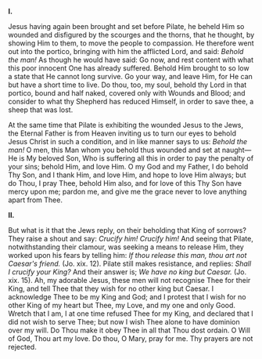 
**I\.**

Jesus having again been brought and set before Pilate, he beheld Him so wounded and disfigured by the scourges and the thorns, that he thought, by showing Him to them, to move the people to compassion. He therefore went out into the portico, bringing with him the afflicted Lord, and said: *Behold the man!* As though he would have said: Go now, and rest content with what this poor innocent One has already suffered. Behold Him brought to so low a state that He cannot long survive. Go your way, and leave Him, for He can but have a short time to live. Do thou, too, my soul, behold thy Lord in that portico, bound and half naked, covered only with Wounds and Blood; and consider to what thy Shepherd has reduced Himself, in order to save thee, a sheep that was lost.

At the same time that Pilate is exhibiting the wounded Jesus to the Jews, the Eternal Father is from Heaven inviting us to turn our eyes to behold Jesus Christ in such a condition, and in like manner says to us: *Behold the man!* O men, this Man whom you behold thus wounded and set at naught—He is My beloved Son, Who is suffering all this in order to pay the penalty of your sins; behold Him, and love Him. O my God and my Father, I do behold Thy Son, and I thank Him, and love Him, and hope to love Him always; but do Thou, I pray Thee, behold Him also, and for love of this Thy Son have mercy upon me; pardon me, and give me the grace never to love anything apart from Thee.

**II\.**

But what is it that the Jews reply, on their beholding that King of sorrows? They raise a shout and say: *Crucify him! Crucify him!* And seeing that Pilate, notwithstanding their clamour, was seeking a means to release Him, they worked upon his fears by telling him: *If thou release this man, thou art not Caesar\'s friend.* (Jo. xix. 12). Pilate still makes resistance, and replies: *Shall I crucify your King?* And their answer is; *We have no king but Caesar.* (Jo. xix. 15). Ah, my adorable Jesus, these men will not recognise Thee for their King, and tell Thee that they wish for no other king but Caesar. I acknowledge Thee to be my King and God; and I protest that I wish for no other King of my heart but Thee, my Love, and my one and only Good. Wretch that I am, I at one time refused Thee for my King, and declared that I did not wish to serve Thee; but now I wish Thee alone to have dominion over my will. Do Thou make it obey Thee in all that Thou dost ordain. O Will of God, Thou art my love. Do thou, O Mary, pray for me. Thy prayers are not rejected.

